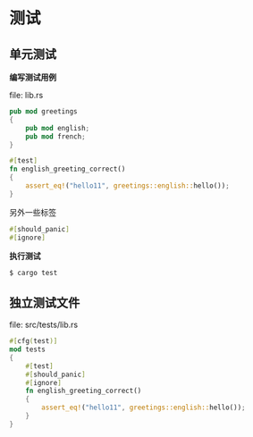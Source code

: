 # 测试

## 单元测试

**编写测试用例**

file: lib.rs

```rust
pub mod greetings
{
    pub mod english;
    pub mod french;
}

#[test]
fn english_greeting_correct()
{
    assert_eq!("hello11", greetings::english::hello());
}
```


另外一些标签

```rust
#[should_panic]
#[ignore]
```

**执行测试**

```sh
$ cargo test
```


## 独立测试文件

file: src/tests/lib.rs

```rust
#[cfg(test)]
mod tests
{
    #[test]
    #[should_panic]
    #[ignore]
    fn english_greeting_correct()
    {
        assert_eq!("hello11", greetings::english::hello());
    }
}
```
